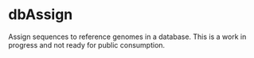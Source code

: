 # dbAssign
Assign sequences to reference genomes in a database. This is a work in progress
and not ready for public consumption.


